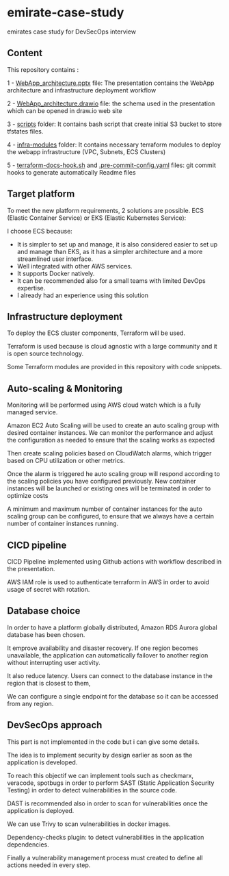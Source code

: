 # emirate-case-study
emirates case study for DevSecOps interview

## Content 
This repository contains :

1 - [WebApp_architecture.pptx](WebApp_architecture.pptx) file: The presentation contains the WebApp architecture and infrastructure deployment workflow

2 - [WebApp_architecture.drawio](WebApp_architecture.drawio) file: the schema used in the presentation which can be opened in draw.io web site

3 - [scripts](scripts) folder: It contains bash script that create initial S3 bucket to store tfstates files.

4 - [infra-modules](infra-modules) folder: It contains necessary terraform modules to deploy the webapp infrastructure (VPC, Subnets, ECS Clusters)

5 - [terraform-docs-hook.sh](terraform-docs-hook.sh) and [.pre-commit-config.yaml](.pre-commit-config.yaml) files: git commit hooks to generate automatically Readme files


## Target platform

To meet the new platform requirements, 2 solutions are possible. ECS (Elastic Container Service) or EKS (Elastic Kubernetes Service):

I choose ECS because:
- It is simpler to set up and manage, it is also considered easier to set up and manage than EKS, as it has a simpler architecture and a more streamlined user interface.
- Well integrated with other AWS services.
- It supports Docker natively.
- It can be recommended also for a small teams with limited DevOps expertise.
- I already had an experience using this solution

## Infrastructure deployment

To deploy the ECS cluster components, Terraform will be used.

Terraform is used because is cloud agnostic with a large community and it is open source technology.

Some Terraform modules are provided in this repository with code snippets.

## Auto-scaling & Monitoring

Monitoring will be performed using AWS cloud watch which is a fully managed service.

Amazon EC2 Auto Scaling will be used to create an auto scaling group with desired container instances. We can monitor the performance and adjust the configuration as needed to ensure that the scaling works as expected

Then create scaling policies based on CloudWatch alarms, which trigger based on CPU utilization or other metrics.

Once the alarm is triggered he auto scaling group will respond according to the scaling policies you have configured previously. New container instances will be launched or existing ones will be terminated in order to optimize costs

A minimum and maximum number of container instances for the auto scaling group can be configured, to ensure that we always have a certain number of container instances running.

## CICD pipeline

CICD Pipeline implemented using Github actions with workflow described in the presentation.

AWS IAM role is used to authenticate terraform in AWS in order to avoid usage of secret with rotation.

## Database choice

In order to have a platform globally distributed, Amazon RDS Aurora global database has been chosen. 

It emprove availability and disaster recovery. If one region becomes unavailable, the application can automatically failover to another region without interrupting user activity.

It also reduce latency. Users can connect to the database instance in the region that is closest to them,

We can configure a single endpoint for the database so it can be accessed from any region.

## DevSecOps approach

This part is not implemented in the code but i can give some details.

The idea is to implement security by design earlier as soon as the application is developed.

To reach this objectif we can implement tools such as checkmarx, veracode, spotbugs in order to perform SAST (Static Application Security Testing) in order to detect vulnerabilities in the source code.

DAST is recommended also in order to scan for vulnerabilities once the application is deployed.

We can use Trivy to scan vulnerabilities in docker images.

Dependency-checks plugin: to detect vulnerabilities in the application dependencies.

Finally a vulnerability management process must created to define all actions needed in every step.
